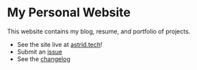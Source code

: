 # My Personal Website

This website contains my blog, resume, and portfolio of projects.

- See the site live at [astrid.tech](https://astrid.tech)!
- Submit an [issue](https://github.com/plenglin/astrid.tech/issues)
- See the [changelog](./content/misc/changelog.yaml)
